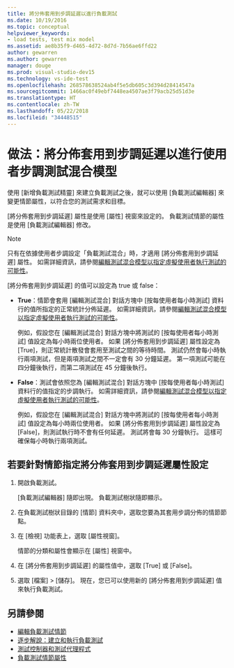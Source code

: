 ```yaml
---
title: 將分佈套用到步調延遲以進行負載測試
ms.date: 10/19/2016
ms.topic: conceptual
helpviewer_keywords:
- load tests, test mix model
ms.assetid: ae8b35f9-d465-4d72-8d7d-7b56ae6ffd22
author: gewarren
ms.author: gewarren
manager: douge
ms.prod: visual-studio-dev15
ms.technology: vs-ide-test
ms.openlocfilehash: 268578638524ab4f5e5db605c3d394d28414547a
ms.sourcegitcommit: 1466ac0f49ebf7448ea4507ae3f79acb25d51d3e
ms.translationtype: HT
ms.contentlocale: zh-TW
ms.lasthandoff: 05/22/2018
ms.locfileid: "34448515"
---
```

# <a name="how-to-apply-distribution-to-pacing-delay-for-a-user-pace-test-mix-model"></a>做法：將分佈套用到步調延遲以進行使用者步調測試混合模型

使用 [新增負載測試精靈] 來建立負載測試之後，就可以使用 [負載測試編輯器] 來變更情節屬性，以符合您的測試需求和目標。

[將分佈套用到步調延遲] 屬性是使用 [屬性] 視窗來設定的。 負載測試情節的屬性是使用 [負載測試編輯器] 修改。

> [!NOTE]
> 只有在依據使用者步調設定「負載測試混合」時，才適用 [將分佈套用到步調延遲] 屬性。 如需詳細資訊，請參閱[編輯測試混合模型以指定虛擬使用者執行測試的可能性](../test/edit-test-mix-models-to-specify-the-probability-of-a-virtual-user-running-a-test.md)。

[將分佈套用到步調延遲] 的值可以設定為 true 或 false：

- **True**：情節會套用 [編輯測試混合] 對話方塊中 [按每使用者每小時測試] 資料行的值所指定的正常統計分佈延遲。 如需詳細資訊，請參閱[編輯測試混合模型以指定虛擬使用者執行測試的可能性](../test/edit-test-mix-models-to-specify-the-probability-of-a-virtual-user-running-a-test.md)。

     例如，假設您在 [編輯測試混合] 對話方塊中將測試的 [按每使用者每小時測試] 值設定為每小時兩位使用者。 如果 [將分佈套用到步調延遲] 屬性設定為 [True]，則正常統計散發會套用至測試之間的等待時間。 測試仍然會每小時執行兩項測試，但是兩項測試之間不一定會有 30 分鐘延遲。 第一項測試可能在四分鐘後執行，而第二項測試在 45 分鐘後執行。

- **False**：測試會依照您為 [編輯測試混合] 對話方塊中 [按每使用者每小時測試] 資料行的值指定的步調執行。 如需詳細資訊，請參閱[編輯測試混合模型以指定虛擬使用者執行測試的可能性](../test/edit-test-mix-models-to-specify-the-probability-of-a-virtual-user-running-a-test.md)。

     例如，假設您在 [編輯測試混合] 對話方塊中將測試的 [按每使用者每小時測試] 值設定為每小時兩位使用者。 如果 [將分佈套用到步調延遲] 屬性設定為 [False]，則測試執行時不會有任何延遲。 測試將會每 30 分鐘執行。 這樣可確保每小時執行兩項測試。

## <a name="to-specify-the-apply-distribution-to-pacing-delay-property-setting-for-a-scenario"></a>若要針對情節指定將分佈套用到步調延遲屬性設定

1. 開啟負載測試。

   [負載測試編輯器] 隨即出現。 負載測試樹狀隨即顯示。

2. 在負載測試樹狀目錄的 [情節] 資料夾中，選取您要為其套用步調分佈的情節節點。

3. 在 [檢視] 功能表上，選取 [屬性視窗]。

   情節的分類和屬性會顯示在 [屬性] 視窗中。

4. 在 [將分佈套用到步調延遲] 的屬性值中，選取 [True] 或 [False]。

5. 選取 [檔案] > [儲存]。 現在，您已可以使用新的 [將分佈套用到步調延遲] 值來執行負載測試。

## <a name="see-also"></a>另請參閱

- [編輯負載測試情節](../test/edit-load-test-scenarios.md)
- [逐步解說：建立和執行負載測試](../test/walkthrough-create-and-run-a-load-test.md)
- [測試控制器和測試代理程式](configure-test-agents-and-controllers-for-load-tests.md)
- [負載測試情節屬性](../test/load-test-scenario-properties.md)